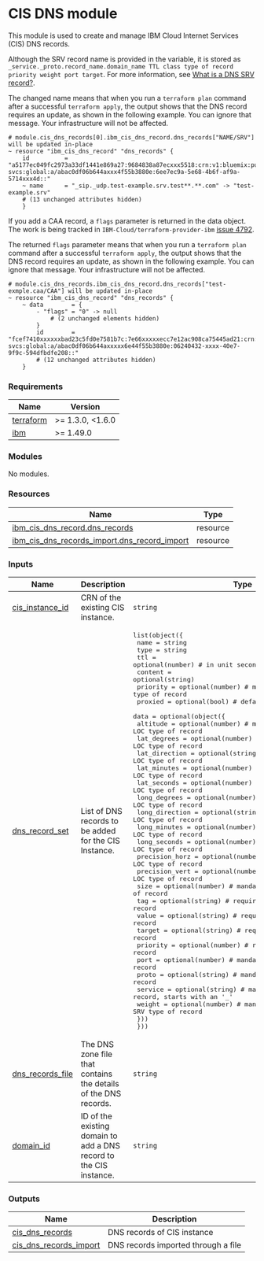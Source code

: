 # CIS DNS module

This module is used to create and manage IBM Cloud Internet Services (CIS) DNS records.


Although the SRV record name is provided in the variable, it is stored as `_service._proto.record_name.domain_name TTL class type of record priority weight port target`. For more information, see  [What is a DNS SRV record?](https://www.cloudflare.com/en-gb/learning/dns/dns-records/dns-srv-record/).


The changed name means that when you run a `terraform plan` command after a successful `terraform apply`, the output shows that the DNS record requires an update, as shown in the following example. You can ignore that message. Your infrastructure will not be affected.


    # module.cis_dns_records[0].ibm_cis_dns_record.dns_records["NAME/SRV"] will be updated in-place
    ~ resource "ibm_cis_dns_record" "dns_records" {
        id          = "a5177ec049fc2973a33df1441e869a27:9684838a87ecxxx5518:crn:v1:bluemix:public:internet-svcs:global:a/abac0df06b644axxx4f55b3880e:6ee7ec9a-5e68-4b6f-af9a-5714xxx4d::"
        ~ name      = "_sip._udp.test-example.srv.test**.**.com" -> "test-example.srv"
        # (13 unchanged attributes hidden)
        }

If you add a CAA record, a `flags` parameter is returned in the data object. The work is being tracked in `IBM-Cloud/terraform-provider-ibm` [issue 4792](https://github.com/IBM-Cloud/terraform-provider-ibm/issues/4792).

The returned `flags` parameter means that when you run a `terraform plan` command after a successful `terraform apply`, the output shows that the DNS record requires an update, as shown in the following example. You can ignore that message. Your infrastructure will not be affected.


    # module.cis_dns_records.ibm_cis_dns_record.dns_records["test-exmple.caa/CAA"] will be updated in-place
    ~ resource "ibm_cis_dns_record" "dns_records" {
        ~ data        = {
            - "flags" = "0" -> null
                # (2 unchanged elements hidden)
            }
            id        = "fcef7410xxxxxxbad23c5fd0e7581b7c:7e66xxxxxecc7e12ac908ca75445ad21:crn:v1:bluemix:public:internet-svcs:global:a/abac0df06b644axxxxx6e44f55b3880e:06240432-xxxx-40e7-9f9c-594dfbdfe208::"
            # (12 unchanged attributes hidden)
        }


<!-- BEGINNING OF PRE-COMMIT-TERRAFORM DOCS HOOK -->
### Requirements

| Name | Version |
|------|---------|
| <a name="requirement_terraform"></a> [terraform](#requirement\_terraform) | >= 1.3.0, <1.6.0 |
| <a name="requirement_ibm"></a> [ibm](#requirement\_ibm) | >= 1.49.0 |

### Modules

No modules.

### Resources

| Name | Type |
|------|------|
| [ibm_cis_dns_record.dns_records](https://registry.terraform.io/providers/IBM-Cloud/ibm/latest/docs/resources/cis_dns_record) | resource |
| [ibm_cis_dns_records_import.dns_record_import](https://registry.terraform.io/providers/IBM-Cloud/ibm/latest/docs/resources/cis_dns_records_import) | resource |

### Inputs

| Name | Description | Type | Default | Required |
|------|-------------|------|---------|:--------:|
| <a name="input_cis_instance_id"></a> [cis\_instance\_id](#input\_cis\_instance\_id) | CRN of the existing CIS instance. | `string` | n/a | yes |
| <a name="input_dns_record_set"></a> [dns\_record\_set](#input\_dns\_record\_set) | List of DNS records to be added for the CIS Instance. | <pre>list(object({<br>    name     = string<br>    type     = string<br>    ttl      = optional(number) # in unit seconds, starts with value 120<br>    content  = optional(string)<br>    priority = optional(number) # mandatory for SRV type of record<br>    proxied  = optional(bool)   # default value is false<br>    data = optional(object({<br>      altitude       = optional(number) # mandatory for LOC type of record<br>      lat_degrees    = optional(number) # mandatory for LOC type of record<br>      lat_direction  = optional(string) # mandatory for LOC type of record<br>      lat_minutes    = optional(number) # mandatory for LOC type of record<br>      lat_seconds    = optional(number) # mandatory for LOC type of record<br>      long_degrees   = optional(number) # mandatory for LOC type of record<br>      long_direction = optional(string) # mandatory for LOC type of record<br>      long_minutes   = optional(number) # mandatory for LOC type of record<br>      long_seconds   = optional(number) # mandatory for LOC type of record<br>      precision_horz = optional(number) # mandatory for LOC type of record<br>      precision_vert = optional(number) # mandatory for LOC type of record<br>      size           = optional(number) # mandatory for LOC type of record<br>      tag            = optional(string) # required for CAA type of record<br>      value          = optional(string) # required for CAA type of record<br>      target         = optional(string) # required for SRV type of record<br>      priority       = optional(number) # required for SRV type of record<br>      port           = optional(number) # mandatory for SRV type of record<br>      proto          = optional(string) # mandatory for SRV type of record<br>      service        = optional(string) # mandatory for SRV type of record, starts with an '_'<br>      weight         = optional(number) # mandatory for SRV type of record<br>    }))<br>  }))</pre> | `[]` | no |
| <a name="input_dns_records_file"></a> [dns\_records\_file](#input\_dns\_records\_file) | The DNS zone file that contains the details of the DNS records. | `string` | n/a | yes |
| <a name="input_domain_id"></a> [domain\_id](#input\_domain\_id) | ID of the existing domain to add a DNS record to the CIS instance. | `string` | n/a | yes |

### Outputs

| Name | Description |
|------|-------------|
| <a name="output_cis_dns_records"></a> [cis\_dns\_records](#output\_cis\_dns\_records) | DNS records of CIS instance |
| <a name="output_cis_dns_records_import"></a> [cis\_dns\_records\_import](#output\_cis\_dns\_records\_import) | DNS records imported through a file |
<!-- END OF PRE-COMMIT-TERRAFORM DOCS HOOK -->
